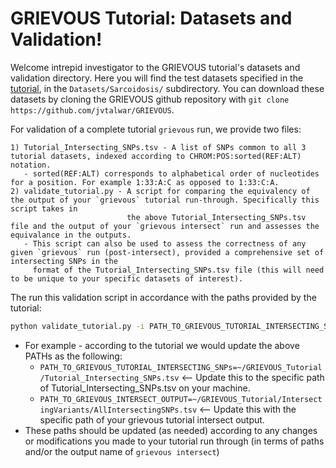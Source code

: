 # GRIEVOUS Tutorial: Datasets and Validation!

Welcome intrepid investigator to the GRIEVOUS tutorial's datasets and validation directory. Here you will find the test datasets specified in the [tutorial](https://github.com/jvtalwar/GRIEVOUS/wiki/Data,-Preprocessing,-And-Formatting), in the `Datasets/Sarcoidosis/` subdirectory. You can download these datasets by cloning the GRIEVOUS github repository with `git clone https://github.com/jvtalwar/GRIEVOUS`. 

For validation of a complete tutorial `grievous` run, we provide two files:

    1) Tutorial_Intersecting_SNPs.tsv - A list of SNPs common to all 3 tutorial datasets, indexed according to CHROM:POS:sorted(REF:ALT) notation.
       - sorted(REF:ALT) corresponds to alphabetical order of nucleotides for a position. For example 1:33:A:C as opposed to 1:33:C:A.
    2) validate_tutorial.py - A script for comparing the equivalency of the output of your `grievous` tutorial run-through. Specifically this script takes in
                              the above Tutorial_Intersecting_SNPs.tsv file and the output of your `grievous intersect` run and assesses the equivalance in the outputs.
       - This script can also be used to assess the correctness of any given `grievous` run (post-intersect), provided a comprehensive set of intersecting SNPs in the 
         format of the Tutorial_Intersecting_SNPs.tsv file (this will need to be unique to your specific datasets of interest).


The run this validation script in accordance with the paths provided by the tutorial:

```bash
python validate_tutorial.py -i PATH_TO_GRIEVOUS_TUTORIAL_INTERSECTING_SNPs -g PATH_TO_GRIEVOUS_INTERSECT_OUTPUT
```

 - For example - according to the tutorial we would update the above PATHs as the following:
    - `PATH_TO_GRIEVOUS_TUTORIAL_INTERSECTING_SNPs=~/GRIEVOUS_Tutorial/Tutorial_Intersecting_SNPs.tsv` <-- Update this to the specific path of Tutorial_Intersecting_SNPs.tsv on your machine.
    - `PATH_TO_GRIEVOUS_INTERSECT_OUTPUT=~/GRIEVOUS_Tutorial/IntersectingVariants/AllIntersectingSNPs.tsv` <-- Update this with the specific path of your grievous tutorial intersect output. 
 - These paths should be updated (as needed) according to any changes or modifications you made to your tutorial run through (in terms of paths and/or the output name of `grievous intersect`)